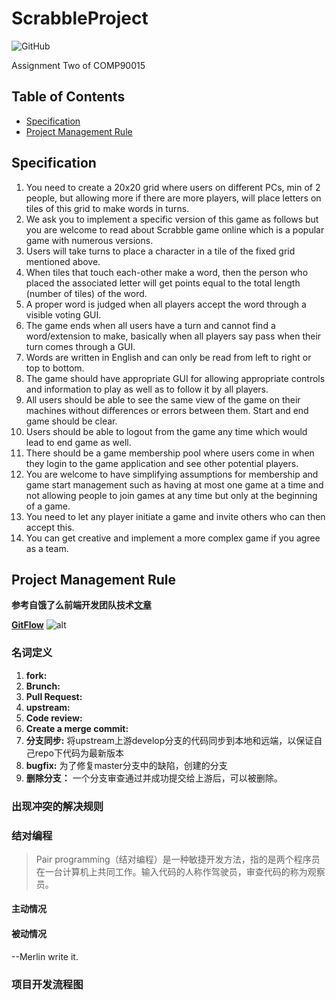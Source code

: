 # ScrabbleProject

![GitHub](https://img.shields.io/github/license/mashape/apistatus.svg)

Assignment Two of COMP90015

## Table of Contents 
- [Specification](#specification)
- [Project Management Rule](#project-management-rule)
 
    
## Specification
1. You need to create a 20x20 grid where users on different PCs, min of 2 people, but allowing more if there are more players, will place letters on tiles of this grid to make words in turns.
2. We ask you to implement a specific version of this game as follows but you are welcome to read about Scrabble game online which is a popular game with numerous versions.
3. Users will take turns to place a character in a tile of the fixed grid mentioned above.
4. When tiles that touch each-other make a word, then the person who placed the associated letter will get points equal to the total length (number of tiles) of the word.
5. A proper word is judged when all players accept the word through a visible voting GUI.
6. The game ends when all users have a turn and cannot find a word/extension to make, basically when all players say pass when their turn comes through a GUI.
7. Words are written in English and can only be read from left to right or top to bottom. 
8. The game should have appropriate GUI for allowing appropriate controls and information to play as well as to follow it by all players.
9. All users should be able to see the same view of the game on their machines without differences or errors between them. Start and end game should be clear.
10. Users should be able to logout from the game any time which would lead to end game as well.
11. There should be a game membership pool where users come in when they login to the game application and see other potential players. 
12. You are welcome to have simplifying assumptions for membership and game start management such as having at most one game at a time and not allowing people to join games at any time but only at the beginning of a game. 
13. You need to let any player initiate a game and invite others who can then accept this.
14. You can get creative and implement a more complex game if you agree as a team. 

## Project Management Rule
**参考自饿了么前端开发团队技术[文章](https://zhuanlan.zhihu.com/p/39148914)**

**[GitFlow](https://datasift.github.io/gitflow/IntroducingGitFlow.html)**
![alt](https://jeffkreeftmeijer.com/git-flow/git-flow.png)
### 名词定义
1. **fork:** 
2. **Brunch:**
3. **Pull Request:**
4. **upstream:**
5. **Code review:**
6. **Create a merge commit:**
7. **分支同步:** 将upstream上游develop分支的代码同步到本地和远端，以保证自己repo下代码为最新版本
8. **bugfix:** 为了修复master分支中的缺陷，创建的分支
9. **删除分支：** 一个分支审查通过并成功提交给上游后，可以被删除。

### 出现冲突的解决规则

### 结对编程
> Pair programming（结对编程）是一种敏捷开发方法，指的是两个程序员在一台计算机上共同工作。输入代码的人称作驾驶员，审查代码的称为观察员。
#### 主动情况

#### 被动情况
--Merlin write it.
### 项目开发流程图